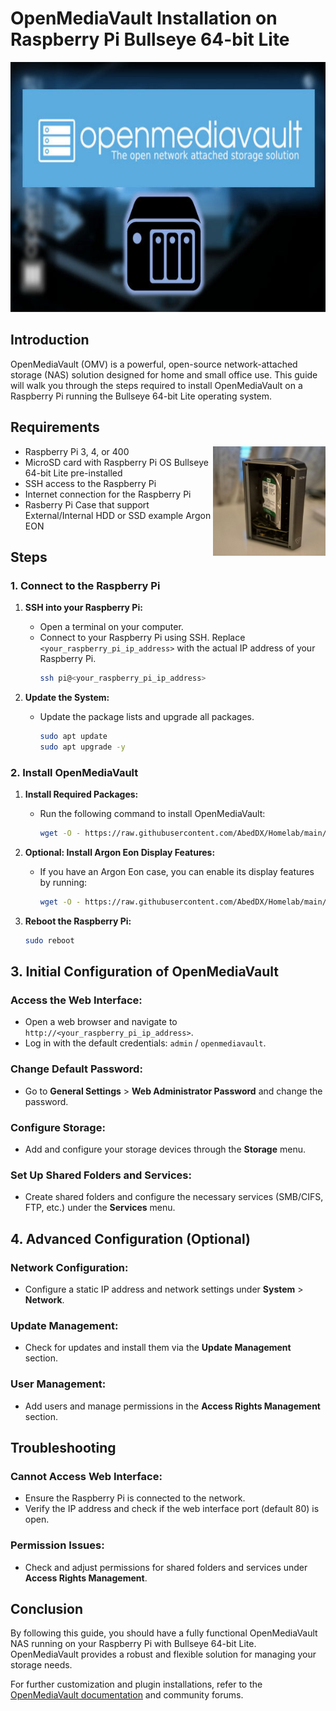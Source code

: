# OpenMediaVault Installation on Raspberry Pi Bullseye 64-bit Lite

<div align="center">
  <img alt="Openmediavault" width="1000" height="400" src="../Images/openmediavault.jpg">
</div>


## Introduction

OpenMediaVault (OMV) is a powerful, open-source network-attached storage (NAS) solution designed for home and small office use. This guide will walk you through the steps required to install OpenMediaVault on a Raspberry Pi running the Bullseye 64-bit Lite operating system.

## Requirements

<img align="right" alt="ArgonCase" width="180" src="../Images/ArgonCaseNasPI.jpg">

- Raspberry Pi 3, 4, or 400
- MicroSD card with Raspberry Pi OS Bullseye 64-bit Lite pre-installed
- SSH access to the Raspberry Pi
- Internet connection for the Raspberry Pi
- Rasberry Pi Case that support External/Internal HDD or SSD example Argon EON

## Steps

### 1. Connect to the Raspberry Pi

1. **SSH into your Raspberry Pi:**
   - Open a terminal on your computer.
   - Connect to your Raspberry Pi using SSH. Replace `<your_raspberry_pi_ip_address>` with the actual IP address of your Raspberry Pi.
     ```sh
     ssh pi@<your_raspberry_pi_ip_address>
     ```

2. **Update the System:**
   - Update the package lists and upgrade all packages.
     ```sh
     sudo apt update
     sudo apt upgrade -y
     ```

### 2. Install OpenMediaVault

1. **Install Required Packages:**
   - Run the following command to install OpenMediaVault:
     ```sh
     wget -O - https://raw.githubusercontent.com/AbedDX/Homelab/main/Scripts/install_OMV.sh | sudo bash
     ```

2. **Optional: Install Argon Eon Display Features:**
   - If you have an Argon Eon case, you can enable its display features by running:
     ```sh
     wget -O - https://raw.githubusercontent.com/AbedDX/Homelab/main/Scripts/install_OMV_ArgonEon.sh | sudo bash
     ```

3. **Reboot the Raspberry Pi:**
   ```sh
   sudo reboot

## 3. Initial Configuration of OpenMediaVault

### Access the Web Interface:

- Open a web browser and navigate to `http://<your_raspberry_pi_ip_address>`.
- Log in with the default credentials: `admin` / `openmediavault`.

### Change Default Password:

- Go to **General Settings** > **Web Administrator Password** and change the password.

### Configure Storage:

- Add and configure your storage devices through the **Storage** menu.

### Set Up Shared Folders and Services:

- Create shared folders and configure the necessary services (SMB/CIFS, FTP, etc.) under the **Services** menu.

## 4. Advanced Configuration (Optional)

### Network Configuration:

- Configure a static IP address and network settings under **System** > **Network**.

### Update Management:

- Check for updates and install them via the **Update Management** section.

### User Management:

- Add users and manage permissions in the **Access Rights Management** section.

## Troubleshooting

### Cannot Access Web Interface:

- Ensure the Raspberry Pi is connected to the network.
- Verify the IP address and check if the web interface port (default 80) is open.

### Permission Issues:

- Check and adjust permissions for shared folders and services under **Access Rights Management**.

## Conclusion

By following this guide, you should have a fully functional OpenMediaVault NAS running on your Raspberry Pi with Bullseye 64-bit Lite. OpenMediaVault provides a robust and flexible solution for managing your storage needs.

For further customization and plugin installations, refer to the [OpenMediaVault documentation](https://openmediavault.org/docs/) and community forums.

